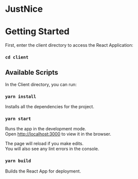 # JustNice
# Getting Started 

First, enter the client directory to access the React Application:
### `cd client`

## Available Scripts

In the Client directory, you can run:

### `yarn install`
Installs all the dependencies for the project.

### `yarn start`

Runs the app in the development mode.\
Open [http://localhost:3000](http://localhost:3000) to view it in the browser.

The page will reload if you make edits.\
You will also see any lint errors in the console.

### `yarn build`

Builds the React App for deployment.
